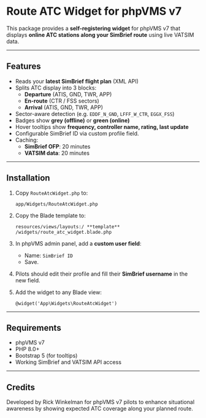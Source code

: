 # Route ATC Widget for phpVMS v7

This package provides a **self-registering widget** for phpVMS v7 that displays
**online ATC stations along your SimBrief route** using live VATSIM data.

---

## Features
- Reads your **latest SimBrief flight plan** (XML API)
- Splits ATC display into 3 blocks:
  - **Departure** (ATIS, GND, TWR, APP)
  - **En-route** (CTR / FSS sectors)
  - **Arrival** (ATIS, GND, TWR, APP)
- Sector-aware detection (e.g. `EDDF_N_GND`, `LFFF_W_CTR`, `EGGX_FSS`)
- Badges show **grey (offline)** or **green (online)**
- Hover tooltips show **frequency, controller name, rating, last update**
- Configurable SimBrief ID via custom profile field.
- Caching:
  - **SimBrief OFP**: 20 minutes
  - **VATSIM data**: 20 minutes

---

## Installation
1. Copy `RouteAtcWidget.php` to:
   ```
   app/Widgets/RouteAtcWidget.php
   ```

2. Copy the Blade template to:
   ```
   resources/views/layouts:/ **template** /widgets/route_atc_widget.blade.php
   ```

3. In phpVMS admin panel, add a **custom user field**:
   - Name: `SimBrief ID`
   - Save.

4. Pilots should edit their profile and fill their **SimBrief username** in the new field.

5. Add the widget to any Blade view:
   ```blade
   @widget('App\Widgets\RouteAtcWidget')
   ```

---

## Requirements
- phpVMS v7
- PHP 8.0+
- Bootstrap 5 (for tooltips)
- Working SimBrief and VATSIM API access

---

## Credits
Developed by Rick Winkelman for phpVMS v7 pilots to enhance situational awareness by showing
expected ATC coverage along your planned route.

